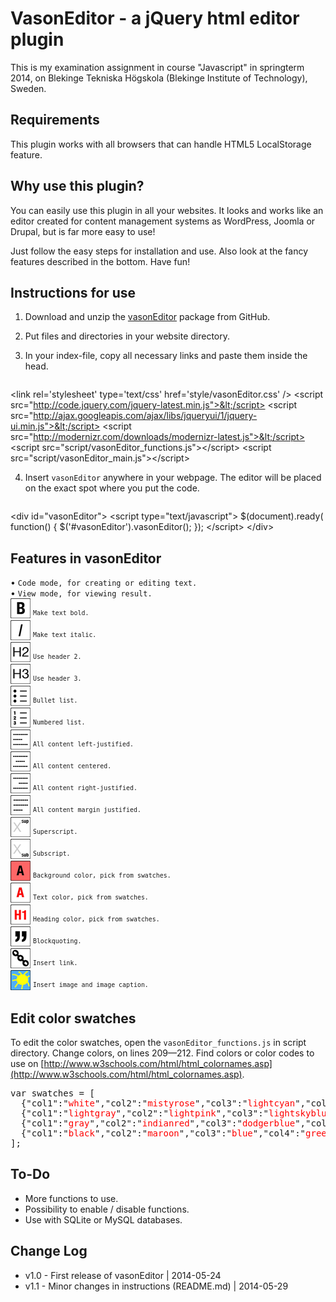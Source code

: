 VasonEditor - a jQuery html editor plugin
=============================================================
This is my examination assignment in course "Javascript" in springterm 2014, on Blekinge Tekniska Högskola (Blekinge Institute of Technology), Sweden.

Requirements
------------
This plugin works with all browsers that can handle HTML5 LocalStorage feature.

Why use this plugin?
--------------------
You can easily use this plugin in all your websites. It looks and works like an editor created for content management systems as WordPress, Joomla or Drupal, but is far more easy to use!

Just follow the easy steps for installation and use. Also look at the fancy features described in the bottom. Have fun!

Instructions for use
--------------------

1. Download and unzip the [vasonEditor](http://github.com/vanjaanderson/vasonEditor) package from GitHub.

2. Put files and directories in your website directory.

3. In your index-file, copy all necessary links and paste them inside the head.
	<pre>
&lt;link rel='stylesheet' type='text/css' href='style/vasonEditor.css' />
&lt;script src="http://code.jquery.com/jquery-latest.min.js">&lt;/script>
&lt;script src="http://ajax.googleapis.com/ajax/libs/jqueryui/1/jquery-ui.min.js">&lt;/script>
&lt;script src="http://modernizr.com/downloads/modernizr-latest.js">&lt;/script>
&lt;script src="script/vasonEditor_functions.js">&lt;/script>
&lt;script src="script/vasonEditor_main.js">&lt;/script>
</pre>

4. Insert `vasonEditor` anywhere in your webpage. The editor will be placed on the exact spot where you put the code.
	<pre>
&lt;div id="vasonEditor">
	&lt;script type="text/javascript">
		$(document).ready( function() {
			$('#vasonEditor').vasonEditor();
		});
	&lt;/script>
&lt;/div>
</pre>

Features in vasonEditor
-----------------------
&bull; `Code mode, for creating or editing text.`  
&bull; `View mode, for viewing result.`  
![Image](img/buttons/bold32.jpg) <sup>`Make text bold.`</sup>  
![Image](img/buttons/italic32.jpg) <sup>`Make text italic.`</sup>  
![Image](img/buttons/H2_32.jpg) <sup>`Use header 2.`</sup>  
![Image](img/buttons/H3_32.jpg) <sup>`Use header 3.`</sup>  
![Image](img/buttons/ul32.jpg) <sup>`Bullet list.`</sup>  
![Image](img/buttons/ol32.jpg) <sup>`Numbered list.`</sup>  
![Image](img/buttons/left32.jpg) <sup>`All content left-justified.`</sup>  
![Image](img/buttons/center32.jpg) <sup>`All content centered.`</sup>  
![Image](img/buttons/right32.jpg) <sup>`All content right-justified.`</sup>  
![Image](img/buttons/justify32.jpg) <sup>`All content margin justified.`</sup>  
![Image](img/buttons/sup32.jpg) <sup>`Superscript.`</sup>  
![Image](img/buttons/sub32.jpg) <sup>`Subscript.`</sup>  
![Image](img/buttons/bg32.jpg) <sup>`Background color, pick from swatches.`</sup>  
![Image](img/buttons/txt32.jpg) <sup>`Text color, pick from swatches.`</sup>  
![Image](img/buttons/hcolor32.jpg) <sup>`Heading color, pick from swatches.`</sup>  
![Image](img/buttons/quote32.jpg) <sup>`Blockquoting.`</sup>  
![Image](img/buttons/link32.jpg) <sup>`Insert link.`</sup>  
![Image](img/buttons/image32.jpg) <sup>`Insert image and image caption.`</sup>  

Edit color swatches
-------------------
To edit the color swatches, open the `vasonEditor_functions.js` in script directory. Change colors, on lines 209&mdash;212. Find colors or color codes to use on [http://www.w3schools.com/html/html_colornames.asp](http://www.w3schools.com/html/html_colornames.asp).
<pre style='margin-left:0px'>
var swatches = [
  {"col1":"<span style='color: red'>white</span>","col2":"<span style='color: red'>mistyrose</span>","col3":"<span style='color: red'>lightcyan</span>","col4":"<span style='color: red'>honeydew"</span>,"col5":"<span style='color: red'>lightyellow</span>"},
  {"col1":"<span style='color: red'>lightgray</span>","col2":"<span style='color: red'>lightpink</span>","col3":"<span style='color: red'>lightskyblue</span>","col4":"<span style='color: red'>palegreen</span>","col5":"<span style='color: red'>yellow</span>"},
  {"col1":"<span style='color: red'>gray</span>","col2":"<span style='color: red'>indianred</span>","col3":"<span style='color: red'>dodgerblue</span>","col4":"<span style='color: red'>limegreen</span>","col5":"<span style='color: red'>gold</span>"},
  {"col1":"<span style='color: red'>black</span>","col2":"<span style='color: red'>maroon</span>","col3":"<span style='color: red'>blue</span>","col4":"<span style='color: red'>green</span>","col5":"<span style='color: red'>darkorange</span>"}
];
</pre>

To-Do
-----
* More functions to use.
* Possibility to enable / disable functions.
* Use with SQLite or MySQL databases.

Change Log
----------------
* v1.0    - First release of vasonEditor | 2014-05-24
* v1.1	  - Minor changes in instructions (README.md) | 2014-05-29
